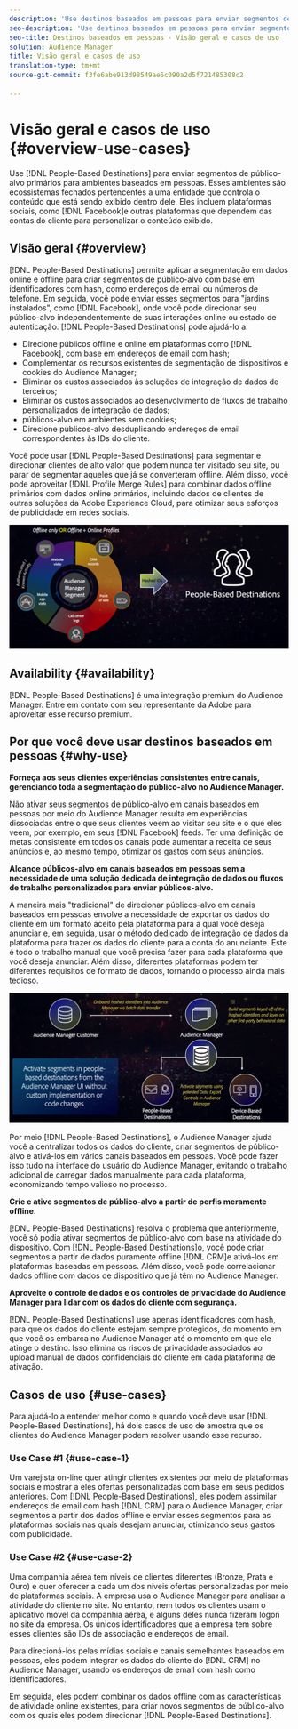 ```yaml
---
description: 'Use destinos baseados em pessoas para enviar segmentos de público-alvo primários para ambientes baseados em pessoas. Esses ambientes são ecossistemas fechados pertencentes a uma entidade que controla o conteúdo que está sendo exibido dentro dele. Eles incluem plataformas sociais, como o Facebook, e outras plataformas que dependem das contas do cliente para personalizar o conteúdo exibido. '
seo-description: 'Use destinos baseados em pessoas para enviar segmentos de público-alvo primários para ambientes baseados em pessoas. Esses ambientes são ecossistemas fechados pertencentes a uma entidade que controla o conteúdo que está sendo exibido dentro dele. Eles incluem plataformas sociais, como o Facebook, e outras plataformas que dependem das contas do cliente para personalizar o conteúdo exibido.  '
seo-title: Destinos baseados em pessoas - Visão geral e casos de uso
solution: Audience Manager
title: Visão geral e casos de uso
translation-type: tm+mt
source-git-commit: f3fe6abe913d98549ae6c090a2d5f721485308c2

---
```



# Visão geral e casos de uso {#overview-use-cases}

Use [!DNL People-Based Destinations] para enviar segmentos de público-alvo primários para ambientes baseados em pessoas. Esses ambientes são ecossistemas fechados pertencentes a uma entidade que controla o conteúdo que está sendo exibido dentro dele. Eles incluem plataformas sociais, como [!DNL Facebook]e outras plataformas que dependem das contas do cliente para personalizar o conteúdo exibido.

## Visão geral {#overview}

[!DNL People-Based Destinations] permite aplicar a segmentação em dados online e offline para criar segmentos de público-alvo com base em identificadores com hash, como endereços de email ou números de telefone. Em seguida, você pode enviar esses segmentos para "jardins instalados", como [!DNL Facebook], onde você pode direcionar seu público-alvo independentemente de suas interações online ou estado de autenticação. [!DNL People-Based Destinations] pode ajudá-lo a:

* Direcione públicos offline e online em plataformas como [!DNL Facebook], com base em endereços de email com hash;
* Complementar os recursos existentes de segmentação de dispositivos e cookies do Audience Manager;
* Eliminar os custos associados às soluções de integração de dados de terceiros;
* Eliminar os custos associados ao desenvolvimento de fluxos de trabalho personalizados de integração de dados;
* públicos-alvo em ambientes sem cookies;
* Direcione públicos-alvo desduplicando endereços de email correspondentes às IDs do cliente.

Você pode usar [!DNL People-Based Destinations] para segmentar e direcionar clientes de alto valor que podem nunca ter visitado seu site, ou parar de segmentar aqueles que já se converteram offline. Além disso, você pode aproveitar [!DNL Profile Merge Rules] para combinar dados offline primários com dados online primários, incluindo dados de clientes de outras soluções da Adobe Experience Cloud, para otimizar seus esforços de publicidade em redes sociais.

![pbd-overview](assets/pbd-overview.png)

## Availability {#availability}

[!DNL People-Based Destinations] é uma integração premium do Audience Manager. Entre em contato com seu representante da Adobe para aproveitar esse recurso premium.

## Por que você deve usar destinos baseados em pessoas {#why-use}

**Forneça aos seus clientes experiências consistentes entre canais, gerenciando toda a segmentação do público-alvo no Audience Manager.**

Não ativar seus segmentos de público-alvo em canais baseados em pessoas por meio do Audience Manager resulta em experiências dissociadas entre o que seus clientes veem ao visitar seu site e o que eles veem, por exemplo, em seus [!DNL Facebook] feeds. Ter uma definição de metas consistente em todos os canais pode aumentar a receita de seus anúncios e, ao mesmo tempo, otimizar os gastos com seus anúncios.

**Alcance públicos-alvo em canais baseados em pessoas sem a necessidade de uma solução dedicada de integração de dados ou fluxos de trabalho personalizados para enviar públicos-alvo.**

A maneira mais "tradicional" de direcionar públicos-alvo em canais baseados em pessoas envolve a necessidade de exportar os dados do cliente em um formato aceito pela plataforma para a qual você deseja anunciar e, em seguida, usar o método dedicado de integração de dados da plataforma para trazer os dados do cliente para a conta do anunciante. Este é todo o trabalho manual que você precisa fazer para cada plataforma que você deseja anunciar. Além disso, diferentes plataformas podem ter diferentes requisitos de formato de dados, tornando o processo ainda mais tedioso.

![pbd-overview](assets/pbd-diagram.png)

Por meio [!DNL People-Based Destinations], o Audience Manager ajuda você a centralizar todos os dados do cliente, criar segmentos de público-alvo e ativá-los em vários canais baseados em pessoas. Você pode fazer isso tudo na interface do usuário do Audience Manager, evitando o trabalho adicional de carregar dados manualmente para cada plataforma, economizando tempo valioso no processo.

**Crie e ative segmentos de público-alvo a partir de perfis meramente offline.**

[!DNL People-Based Destinations] resolva o problema que anteriormente, você só podia ativar segmentos de público-alvo com base na atividade do dispositivo. Com [!DNL People-Based Destinations]o, você pode criar segmentos a partir de dados puramente offline [!DNL CRM]e ativá-los em plataformas baseadas em pessoas. Além disso, você pode correlacionar dados offline com dados de dispositivo que já têm no Audience Manager.

**Aproveite o controle de dados e os controles de privacidade do Audience Manager para lidar com os dados do cliente com segurança.**

[!DNL People-Based Destinations] use apenas identificadores com hash, para que os dados do cliente estejam sempre protegidos, do momento em que você os embarca no Audience Manager até o momento em que ele atinge o destino. Isso elimina os riscos de privacidade associados ao upload manual de dados confidenciais do cliente em cada plataforma de ativação.

## Casos de uso {#use-cases}

Para ajudá-lo a entender melhor como e quando você deve usar [!DNL People-Based Destinations], há dois casos de uso de amostra que os clientes do Audience Manager podem resolver usando esse recurso.

### Use Case #1 {#use-case-1}

Um varejista on-line quer atingir clientes existentes por meio de plataformas sociais e mostrar a eles ofertas personalizadas com base em seus pedidos anteriores. Com [!DNL People-Based Destinations], eles podem assimilar endereços de email com hash [!DNL CRM] para o Audience Manager, criar segmentos a partir dos dados offline e enviar esses segmentos para as plataformas sociais nas quais desejam anunciar, otimizando seus gastos com publicidade.

### Use Case #2 {#use-case-2}

Uma companhia aérea tem níveis de clientes diferentes (Bronze, Prata e Ouro) e quer oferecer a cada um dos níveis ofertas personalizadas por meio de plataformas sociais. A empresa usa o Audience Manager para analisar a atividade do cliente no site. No entanto, nem todos os clientes usam o aplicativo móvel da companhia aérea, e alguns deles nunca fizeram logon no site da empresa. Os únicos identificadores que a empresa tem sobre esses clientes são IDs de associação e endereços de email.

Para direcioná-los pelas mídias sociais e canais semelhantes baseados em pessoas, eles podem integrar os dados do cliente do [!DNL CRM] no Audience Manager, usando os endereços de email com hash como identificadores.

Em seguida, eles podem combinar os dados offline com as características de atividade online existentes, para criar novos segmentos de público-alvo com os quais eles podem direcionar [!DNL People-Based Destinations].
